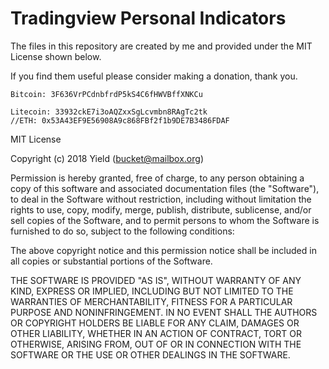 # Tradingview Personal Indicators

The files in this repository are created by me and provided under the MIT License shown below.

If you find them useful please consider making a donation, thank you.

```
Bitcoin: 3F636VrPCdnbfrdP5kS4C6fHWVBffXNKCu

Litecoin: 33932ckE7i3oAQZxxSgLcvmbn8RAgTc2tk
//ETH: 0x53A43EF9E56908A9c868FBf2f1b9DE7B3486FDAF
```

MIT License

Copyright (c) 2018 Yield (bucket@mailbox.org)

Permission is hereby granted, free of charge, to any person obtaining a copy
of this software and associated documentation files (the "Software"), to deal
in the Software without restriction, including without limitation the rights
to use, copy, modify, merge, publish, distribute, sublicense, and/or sell
copies of the Software, and to permit persons to whom the Software is
furnished to do so, subject to the following conditions:

The above copyright notice and this permission notice shall be included in all
copies or substantial portions of the Software.

THE SOFTWARE IS PROVIDED "AS IS", WITHOUT WARRANTY OF ANY KIND, EXPRESS OR
IMPLIED, INCLUDING BUT NOT LIMITED TO THE WARRANTIES OF MERCHANTABILITY,
FITNESS FOR A PARTICULAR PURPOSE AND NONINFRINGEMENT. IN NO EVENT SHALL THE
AUTHORS OR COPYRIGHT HOLDERS BE LIABLE FOR ANY CLAIM, DAMAGES OR OTHER
LIABILITY, WHETHER IN AN ACTION OF CONTRACT, TORT OR OTHERWISE, ARISING FROM,
OUT OF OR IN CONNECTION WITH THE SOFTWARE OR THE USE OR OTHER DEALINGS IN THE
SOFTWARE.
